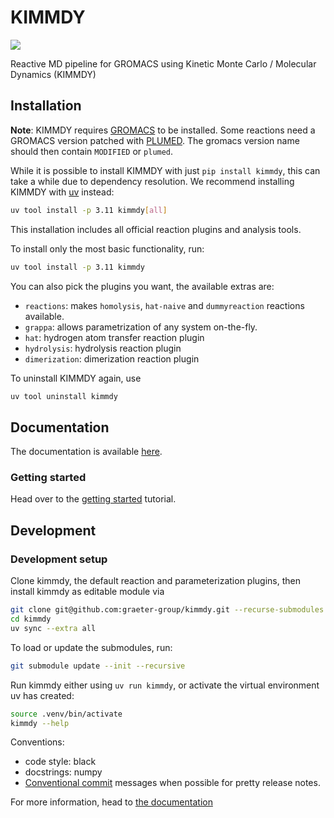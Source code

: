 # KIMMDY

[![](https://github.com/graeter-group/kimmdy/actions/workflows/tests.yml/badge.svg?branch=release-please--branches--main)](https://github.com/graeter-group/kimmdy/actions/workflows/tests.yml/?branch=release-please--branches--main)

Reactive MD pipeline for GROMACS using Kinetic Monte Carlo / Molecular Dynamics (KIMMDY)

## Installation

**Note**: KIMMDY requires [GROMACS](https://www.gromacs.org/) to be installed.
Some reactions need a GROMACS version patched with [PLUMED](https://www.plumed.org/).
The gromacs version name should then contain `MODIFIED` or `plumed`.

While it is possible to install KIMMDY with just `pip install kimmdy`,
this can take a while due to dependency resolution.
We recommend installing KIMMDY with [uv](https://docs.astral.sh/uv/) instead:

```bash
uv tool install -p 3.11 kimmdy[all]
```

This installation includes all official reaction plugins and analysis tools.

To install only the most basic functionality, run:

```bash
uv tool install -p 3.11 kimmdy
```

You can also pick the plugins you want, the available extras are:

- `reactions`: makes `homolysis`, `hat-naive`  and `dummyreaction` reactions available.
- `grappa`: allows parametrization of any system on-the-fly.
- `hat`: hydrogen atom transfer reaction plugin
- `hydrolysis`: hydrolysis reaction plugin
- `dimerization`: dimerization reaction plugin

To uninstall KIMMDY again, use

```bash
uv tool uninstall kimmdy
```

## Documentation

The documentation is available [here](https://graeter-group.github.io/kimmdy/).

### Getting started

Head over to the [getting started](https://graeter-group.github.io/kimmdy/guide/tutorials/getting-started.html) tutorial.

## Development

### Development setup

Clone kimmdy, the default reaction and parameterization plugins, then install kimmdy as editable module via

```bash
git clone git@github.com:graeter-group/kimmdy.git --recurse-submodules
cd kimmdy
uv sync --extra all
```

To load or update the submodules, run:

```bash
git submodule update --init --recursive
```

Run kimmdy either using `uv run kimmdy`, or activate the virtual environment uv has created:

```bash
source .venv/bin/activate
kimmdy --help
```

Conventions:

- code style: black
- docstrings: numpy
- [Conventional commit](https://www.conventionalcommits.org/en/v1.0.0/) messages when possible for pretty release notes.

For more information, head to
[the documentation](https://graeter-group.github.io/kimmdy/guide/how-to/contribute.html)
